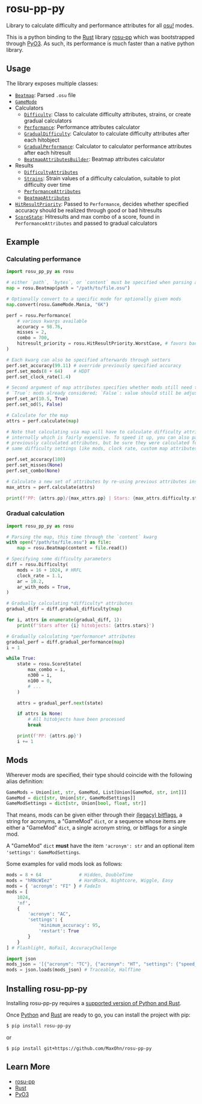 # rosu-pp-py

Library to calculate difficulty and performance attributes for all [osu!] modes.

This is a python binding to the [Rust] library [rosu-pp] which was bootstrapped through [PyO3].
As such, its performance is much faster than a native python library.

## Usage

The library exposes multiple classes:
- [`Beatmap`](https://github.com/MaxOhn/rosu-pp-py/blob/5c7c2f90dd904d01ec163a9a26b2efcb525db13a/rosu_pp_py.pyi#L30-L108): Parsed `.osu` file
- [`GameMode`](https://github.com/MaxOhn/rosu-pp-py/blob/5c7c2f90dd904d01ec163a9a26b2efcb525db13a/rosu_pp_py.pyi#L12-L20)
- Calculators
  - [`Difficulty`](https://github.com/MaxOhn/rosu-pp-py/blob/5c7c2f90dd904d01ec163a9a26b2efcb525db13a/rosu_pp_py.pyi#L110-L274): Class to calculate difficulty attributes, strains, or create gradual calculators
  - [`Performance`](https://github.com/MaxOhn/rosu-pp-py/blob/5c7c2f90dd904d01ec163a9a26b2efcb525db13a/rosu_pp_py.pyi#L276-L506): Performance attributes calculator
  - [`GradualDifficulty`](https://github.com/MaxOhn/rosu-pp-py/blob/5c7c2f90dd904d01ec163a9a26b2efcb525db13a/rosu_pp_py.pyi#L508-L532): Calculator to calculate difficulty attributes after each hitobject
  - [`GradualPerformance`](https://github.com/MaxOhn/rosu-pp-py/blob/5c7c2f90dd904d01ec163a9a26b2efcb525db13a/rosu_pp_py.pyi#L534-L560): Calculator to calculator performance attributes after each hitresult
  - [`BeatmapAttributesBuilder`](https://github.com/MaxOhn/rosu-pp-py/blob/5c7c2f90dd904d01ec163a9a26b2efcb525db13a/rosu_pp_py.pyi#L562-L693): Beatmap attributes calculator
- Results
  - [`DifficultyAttributes`](https://github.com/MaxOhn/rosu-pp-py/blob/5c7c2f90dd904d01ec163a9a26b2efcb525db13a/rosu_pp_py.pyi#L769-L1011)
  - [`Strains`](https://github.com/MaxOhn/rosu-pp-py/blob/5c7c2f90dd904d01ec163a9a26b2efcb525db13a/rosu_pp_py.pyi#L1094-L1170): Strain values of a difficulty calculation, suitable to plot difficulty over time
  - [`PerformanceAttributes`](https://github.com/MaxOhn/rosu-pp-py/blob/5c7c2f90dd904d01ec163a9a26b2efcb525db13a/rosu_pp_py.pyi#L1013-L1092)
  - [`BeatmapAttributes`](https://github.com/MaxOhn/rosu-pp-py/blob/5c7c2f90dd904d01ec163a9a26b2efcb525db13a/rosu_pp_py.pyi#L1172-L1210)
- [`HitResultPriority`](https://github.com/MaxOhn/rosu-pp-py/blob/5c7c2f90dd904d01ec163a9a26b2efcb525db13a/rosu_pp_py.pyi#L22-L28): Passed to `Performance`, decides whether specified accuracy should be realized through good or bad hitresults
- [`ScoreState`](https://github.com/MaxOhn/rosu-pp-py/blob/5c7c2f90dd904d01ec163a9a26b2efcb525db13a/rosu_pp_py.pyi#L695-L767): Hitresults and max combo of a score, found in `PerformanceAttributes` and passed to gradual calculators

## Example

### Calculating performance

```py
import rosu_pp_py as rosu

# either `path`, `bytes`, or `content` must be specified when parsing a map
map = rosu.Beatmap(path = "/path/to/file.osu")

# Optionally convert to a specific mode for optionally given mods
map.convert(rosu.GameMode.Mania, "6K")

perf = rosu.Performance(
    # various kwargs available
    accuracy = 98.76,
    misses = 2,
    combo = 700,
    hitresult_priority = rosu.HitResultPriority.WorstCase, # favors bad hitresults
)

# Each kwarg can also be specified afterwards through setters
perf.set_accuracy(99.11) # override previously specified accuracy
perf.set_mods(8 + 64)    # HDDT
perf.set_clock_rate(1.4)

# Second argument of map attributes specifies whether mods still need to be accounted for
# `True`: mods already considered; `False`: value should still be adjusted
perf.set_ar(10.5, True)
perf.set_od(5, False)

# Calculate for the map
attrs = perf.calculate(map)

# Note that calculating via map will have to calculate difficulty attributes
# internally which is fairly expensive. To speed it up, you can also pass in
# previously calculated attributes, but be sure they were calculated for the
# same difficulty settings like mods, clock rate, custom map attributes, ...

perf.set_accuracy(100)
perf.set_misses(None)
perf.set_combo(None)

# Calculate a new set of attributes by re-using previous attributes instead of the map
max_attrs = perf.calculate(attrs)

print(f'PP: {attrs.pp}/{max_attrs.pp} | Stars: {max_attrs.difficulty.stars}')
```

### Gradual calculation

```py
import rosu_pp_py as rosu

# Parsing the map, this time through the `content` kwarg
with open("/path/to/file.osu") as file:
    map = rosu.Beatmap(content = file.read())

# Specifying some difficulty parameters
diff = rosu.Difficulty(
    mods = 16 + 1024, # HRFL
    clock_rate = 1.1,
    ar = 10.2,
    ar_with_mods = True,
)

# Gradually calculating *difficulty* attributes
gradual_diff = diff.gradual_difficulty(map)

for i, attrs in enumerate(gradual_diff, 1):
    print(f'Stars after {i} hitobjects: {attrs.stars}')

# Gradually calculating *performance* attributes
gradual_perf = diff.gradual_performance(map)
i = 1

while True:
    state = rosu.ScoreState(
        max_combo = i,
        n300 = i,
        n100 = 0,
        # ...
    )

    attrs = gradual_perf.next(state)

    if attrs is None:
        # All hitobjects have been processed
        break

    print(f'PP: {attrs.pp}')
    i += 1
```

## Mods

Wherever mods are specified, their type should coincide with the following alias definition:
```py
GameMods = Union[int, str, GameMod, List[Union[GameMod, str, int]]]
GameMod = dict[str, Union[str, GameModSettings]]
GameModSettings = dict[str, Union[bool, float, str]]
```

That means, mods can be given either through their [(legacy) bitflags](https://github.com/ppy/osu-api/wiki#reference),
a string for acronyms, a "GameMod" `dict`, or a sequence whose items are either
a "GameMod" `dict`, a single acronym string, or bitflags for a single mod.

A "GameMod" `dict` **must** have the item `'acronym': str` and an optional item `'settings': GameModSettings`.

Some examples for valid mods look as follows:

```py
mods = 8 + 64              # Hidden, DoubleTime
mods = "hRNcWIez"          # HardRock, Nightcore, Wiggle, Easy
mods = { 'acronym': "FI" } # FadeIn
mods = [
    1024,
    'nf',
    {
        'acronym': "AC",
        'settings': {
            'minimum_accuracy': 95,
            'restart': True
        }
    }
] # Flashlight, NoFail, AccuracyChallenge

import json
mods_json = '[{"acronym": "TC"}, {"acronym": "HT", "settings": {"speed_change": 0.6}}]'
mods = json.loads(mods_json) # Traceable, HalfTime
```

## Installing rosu-pp-py

Installing rosu-pp-py requires a [supported version of Python and Rust](https://github.com/PyO3/PyO3#usage).

Once [Python] and [Rust](https://www.rust-lang.org/learn/get-started) are ready to go, you can install the project with pip:

```sh
$ pip install rosu-pp-py
```

or

```
$ pip install git+https://github.com/MaxOhn/rosu-pp-py
```

## Learn More
- [rosu-pp]
- [Rust]
- [PyO3]

[osu!]: https://osu.ppy.sh/home
[Rust]: https://www.rust-lang.org
[rosu-pp]: https://github.com/MaxOhn/rosu-pp
[PyO3]: https://github.com/PyO3/pyo3
[Python]: https://www.python.org/downloads/